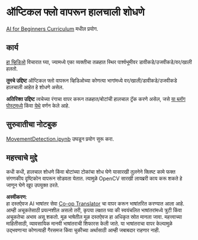 <!--
CO_OP_TRANSLATOR_METADATA:
{
  "original_hash": "3d53d6409f80970f7281a45dee35328a",
  "translation_date": "2025-08-26T09:41:05+00:00",
  "source_file": "lessons/4-ComputerVision/06-IntroCV/lab/README.md",
  "language_code": "mr"
}
-->
# ऑप्टिकल फ्लो वापरून हालचाली शोधणे

[AI for Beginners Curriculum](https://aka.ms/ai-beginners) मधील प्रयोग.

## कार्य

[हा व्हिडिओ](../../../../../../lessons/4-ComputerVision/06-IntroCV/lab/palm-movement.mp4) विचारात घ्या, ज्यामध्ये एका व्यक्तीचा तळहात स्थिर पार्श्वभूमीवर डावीकडे/उजवीकडे/वर/खाली हलतो.

**तुमचे उद्दिष्ट** ऑप्टिकल फ्लो वापरून व्हिडिओच्या कोणत्या भागांमध्ये वर/खाली/डावीकडे/उजवीकडे हालचाली आहेत हे शोधणे असेल.

**अतिरिक्त उद्दिष्ट** त्वचेच्या रंगाचा वापर करून तळहात/बोटांची हालचाल ट्रॅक करणे असेल, जसे [या ब्लॉग पोस्टमध्ये](https://dev.to/amarlearning/finger-detection-and-tracking-using-opencv-and-python-586m) किंवा [येथे](http://www.benmeline.com/finger-tracking-with-opencv-and-python/) वर्णन केले आहे.

## सुरुवातीचा नोटबुक

[MovementDetection.ipynb](../../../../../../lessons/4-ComputerVision/06-IntroCV/lab/MovementDetection.ipynb) उघडून प्रयोग सुरू करा.

## महत्त्वाचे मुद्दे

कधी कधी, हालचाल शोधणे किंवा बोटांच्या टोकांचा शोध घेणे यासारखी तुलनेने क्लिष्ट कामे फक्त संगणकीय दृष्टिकोन वापरून सोडवता येतात. त्यामुळे OpenCV सारखी लायब्ररी काय करू शकते हे जाणून घेणे खूप उपयुक्त ठरते.

**अस्वीकरण**:  
हा दस्तऐवज AI भाषांतर सेवा [Co-op Translator](https://github.com/Azure/co-op-translator) चा वापर करून भाषांतरित करण्यात आला आहे. आम्ही अचूकतेसाठी प्रयत्नशील असलो तरी, कृपया लक्षात घ्या की स्वयंचलित भाषांतरांमध्ये त्रुटी किंवा अचूकतेचा अभाव असू शकतो. मूळ भाषेतील मूळ दस्तऐवज हा अधिकृत स्रोत मानला जावा. महत्त्वाच्या माहितीसाठी, व्यावसायिक मानवी भाषांतराची शिफारस केली जाते. या भाषांतराचा वापर केल्यामुळे उद्भवणाऱ्या कोणत्याही गैरसमज किंवा चुकीच्या अर्थासाठी आम्ही जबाबदार राहणार नाही.